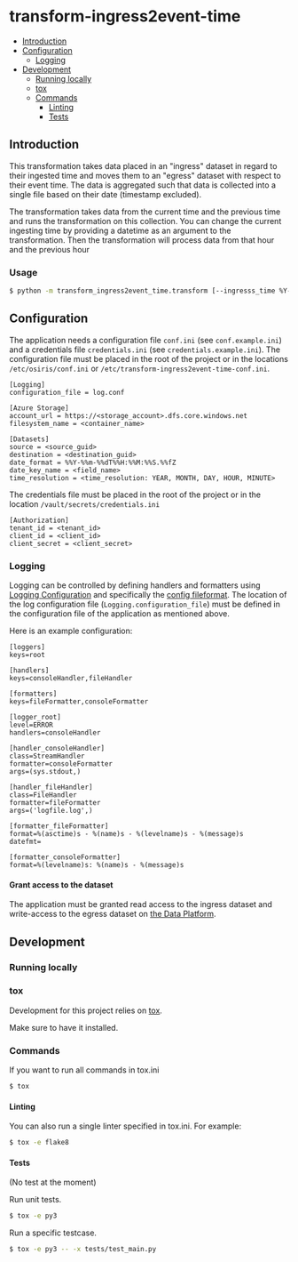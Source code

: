# transform-ingress2event-time <!-- omit in toc -->
- [Introduction](#introduction)
- [Configuration](#configuration)
  - [Logging](#logging)
- [Development](#development)
  - [Running locally](#running-locally)
  - [tox](#tox)
  - [Commands](#commands)
    - [Linting](#linting)
    - [Tests](#tests)
  
## Introduction
This transformation takes data placed in an "ingress" dataset in regard to their ingested time and moves them to
an "egress" dataset with respect to their event time. The data is aggregated such that data is collected into a single
file based on their date (timestamp excluded).

The transformation takes data from the current time and the previous time and runs the transformation on this collection. 
You can change the current ingesting time by providing a datetime as an argument to the transformation. Then the 
transformation will process data from that hour and the previous hour

### Usage
```sh
$ python -m transform_ingress2event_time.transform [--ingresss_time %Y-%m-%dT%H']
```


## Configuration

The application needs a configuration file `conf.ini` (see `conf.example.ini`) and a credentials file `credentials.ini`
(see `credentials.example.ini`). The configuration file must 
be placed in the root of the project or in the locations `/etc/osiris/conf.ini` or 
`/etc/transform-ingress2event-time-conf.ini`. 

```
[Logging]
configuration_file = log.conf

[Azure Storage]
account_url = https://<storage_account>.dfs.core.windows.net
filesystem_name = <container_name>

[Datasets]
source = <source_guid>
destination = <destination_guid>
date_format = %%Y-%%m-%%dT%%H:%%M:%%S.%%fZ
date_key_name = <field_name>
time_resolution = <time_resolution: YEAR, MONTH, DAY, HOUR, MINUTE>
```

The credentials file must be placed in the root of the project or in the
location `/vault/secrets/credentials.ini`

```
[Authorization]
tenant_id = <tenant_id>
client_id = <client_id>
client_secret = <client_secret>
```

### Logging
Logging can be controlled by defining handlers and formatters using [Logging Configuration](https://docs.python.org/3/library/logging.config.html) and specifically the [config fileformat](https://docs.python.org/3/library/logging.config.html#logging-config-fileformat). 
The location of the log configuration file (`Logging.configuration_file`) must be defined in the configuration file of the application as mentioned above.

Here is an example configuration:
```
[loggers]
keys=root

[handlers]
keys=consoleHandler,fileHandler

[formatters]
keys=fileFormatter,consoleFormatter

[logger_root]
level=ERROR
handlers=consoleHandler

[handler_consoleHandler]
class=StreamHandler
formatter=consoleFormatter
args=(sys.stdout,)

[handler_fileHandler]
class=FileHandler
formatter=fileFormatter
args=('logfile.log',)

[formatter_fileFormatter]
format=%(asctime)s - %(name)s - %(levelname)s - %(message)s
datefmt=

[formatter_consoleFormatter]
format=%(levelname)s: %(name)s - %(message)s
```

#### Grant access to the dataset
The application must be granted read access to the ingress dataset and write-access to the egress dataset on 
[the Data Platform](https://dataplatform.energinet.dk/).

## Development

### Running locally

### tox

Development for this project relies on [tox](https://tox.readthedocs.io/).

Make sure to have it installed.

### Commands

If you want to run all commands in tox.ini

```sh
$ tox
```

#### Linting

You can also run a single linter specified in tox.ini. For example:

```sh
$ tox -e flake8
```


#### Tests

(No test at the moment)

Run unit tests.

```sh
$ tox -e py3
```

Run a specific testcase.

```sh
$ tox -e py3 -- -x tests/test_main.py
```
